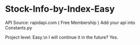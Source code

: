 # Stock-Info-by-Index-Easy


API Source: rapidapi.com ( Free Membership )
Add your api into Constants.py


Project level: Easy.\n
I will continue it in the future? Yes.
